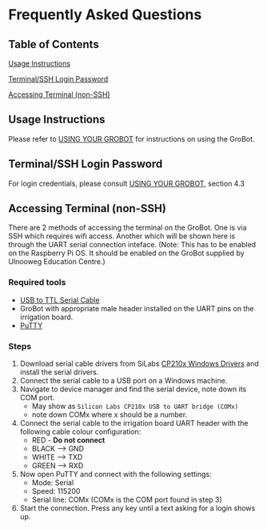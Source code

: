 # Frequently Asked Questions

## Table of Contents
[Usage Instructions](#usage-instructions)

[Terminal/SSH Login Password](#terminalssh-login-password)

[Accessing Terminal (non-SSH)](#accessing-terminal-non-ssh)

## Usage Instructions
Please refer to [USING YOUR GROBOT](/User_Manual/USING%20YOUR%20GROBOT.pdf) for instructions on using the GroBot.

## Terminal/SSH Login Password
For login credentials, please consult [USING YOUR GROBOT](/User_Manual/USING%20YOUR%20GROBOT.pdf), section 4.3

## Accessing Terminal (non-SSH)
There are 2 methods of accessing the terminal on the GroBot. One is via SSH which requires wifi access. Another which will be shown here is through the UART serial connection inteface. (Note: This has to be enabled on the Raspberry Pi OS. It should be enabled on the GroBot supplied by Ulnooweg Education Centre.)

### Required tools
* [USB to TTL Serial Cable](https://www.adafruit.com/product/954)
* GroBot with appropriate male header installed on the UART pins on the irrigation board.
* [PuTTY](https://www.putty.org/)

### Steps
1. Download serial cable drivers from SiLabs [CP210x Windows Drivers](https://www.silabs.com/documents/public/software/CP210x_Windows_Drivers.zip) and install the serial drivers.
2. Connect the serial cable to a USB port on a Windows machine.
3. Navigate to device manager and find the serial device, note down its COM port.
   - May show as `Silicon Labs CP210x USB to UART bridge (COMx)`
   - note down COMx where x should be a number.
4. Connect the serial cable to the irrigation board UART header with the following cable colour configuration:
   * RED - **Do not connect**
   * BLACK --> GND
   * WHITE --> TXD
   * GREEN --> RXD
5. Now open PuTTY and connect with the following settings:
   * Mode: Serial
   * Speed: 115200
   * Serial line: COMx (COMx is the COM port found in step 3)
6. Start the connection. Press any key until a text asking for a login shows up.